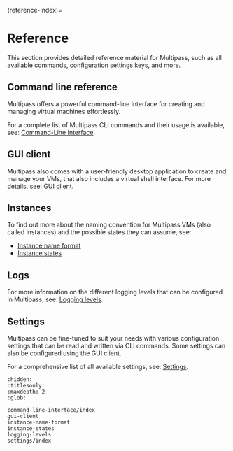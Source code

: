 (reference-index)=
# Reference

This section provides detailed reference material for Multipass, such as all available commands, configuration settings keys, and more. 

## Command line reference

Multipass offers a powerful command-line interface for creating and managing virtual machines effortlessly.

For a complete list of Multipass CLI commands and their usage is available, see: [Command-Line Interface](command-line-interface/index).

## GUI client

Multipass also comes with a user-friendly desktop application to create and manage your VMs, that also includes a virtual shell interface. For more details, see: [GUI client](gui-client).

## Instances

To find out more about the naming convention for Multipass VMs (also called instances) and the possible states they can assume, see: 

- [Instance name format](instance-name-format)
- [Instance states](instance-states)

## Logs

For more information on the different logging levels that can be configured in Multipass, see: [Logging levels](logging-levels).

## Settings

Multipass can be fine-tuned to suit your needs with various configuration settings that can be read and written via CLI commands. Some settings can also be configured using the GUI client. 

For a comprehensive list of all available settings, see: [Settings](settings/index).

```{toctree}
:hidden:
:titlesonly:
:maxdepth: 2
:glob:

command-line-interface/index
gui-client
instance-name-format
instance-states
logging-levels
settings/index
```
